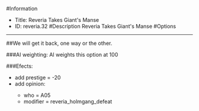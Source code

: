 #Information
 - Title: Reveria Takes Giant's Manse
 - ID: reveria.32
#Description
Reveria Takes Giant's Manse
#Options

___
##We will get it back, one way or the other.

###AI weighting:
AI weights this option at 100


###Efects:<ul><li>add prestige = -20</li><li>add opinion:</li><ul><li>who = A05</li><li>modifier = reveria_holmgang_defeat</li></ul></ul>
